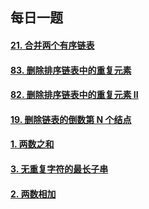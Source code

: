 ## 每日一题

#### [21. 合并两个有序链表](https://leetcode-cn.com/problems/merge-two-sorted-lists/)

#### [83. 删除排序链表中的重复元素](https://leetcode-cn.com/problems/remove-duplicates-from-sorted-list/)

#### [82. 删除排序链表中的重复元素 II](https://leetcode-cn.com/problems/remove-duplicates-from-sorted-list-ii/)

#### [19. 删除链表的倒数第 N 个结点](https://leetcode-cn.com/problems/remove-nth-node-from-end-of-list/)

#### [1. 两数之和](https://leetcode-cn.com/problems/two-sum/)

#### [3. 无重复字符的最长子串](https://leetcode-cn.com/problems/longest-substring-without-repeating-characters/)

#### [2. 两数相加](https://leetcode-cn.com/problems/add-two-numbers/)